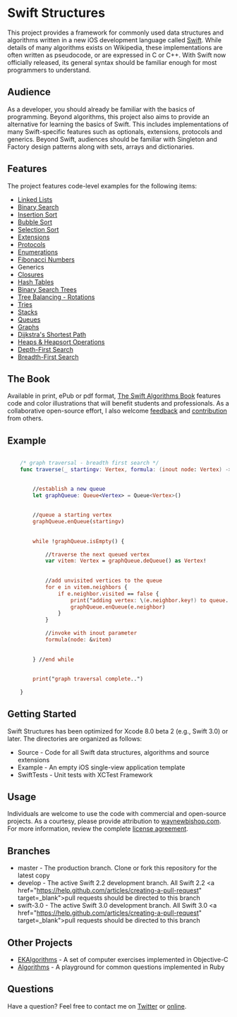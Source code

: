 Swift Structures
====================

This project provides a framework for commonly used data structures and algorithms written in a new iOS development language called <a href="http://www.swift.org" target="_blank">Swift</a>. While details of many algorithms exists on Wikipedia, these implementations are often written as pseudocode, or are expressed in C or C++. With Swift now officially released, its general syntax should be familiar enough for most programmers to understand.  


Audience
---------------------

As a developer, you should already be familiar with the basics of programming. Beyond algorithms, this project also aims to provide an alternative for learning the basics of Swift. This includes implementations of many Swift-specific features such as optionals, extensions, protocols and generics. Beyond Swift, audiences should be familiar with Singleton and Factory design patterns along with sets, arrays and dictionaries. 


Features
--------------------

The project features code-level examples for the following items:

+ [Linked Lists](/Source/Factories/LinkedList.swift)
+ [Binary Search](/Source/Factories/Sorting.swift)
+ [Insertion Sort](/Source/Factories/Sorting.swift)
+ [Bubble Sort](/Source/Factories/Sorting.swift)
+ [Selection Sort](/Source/Factories/Sorting.swift)
+ [Extensions](/Source/Extensions)
+ [Protocols](/Source/Structures/Protocols.swift)
+ [Enumerations](/SwiftTests/enumTest.swift)
+ [Fibonacci Numbers](/Source/Extensions/Int.swift)
+ Generics
+ [Closures](/SwiftTests/ClosureTest.swift)
+ [Hash Tables](/Source/Factories/HashList.swift)
+ [Binary Search Trees](/Source/Structures/AVLTree.swift)
+ [Tree Balancing - Rotations](/SwiftTests/AVLTest.swift)
+ [Tries](/Source/Factories/Trie.swift)
+ [Stacks](/Source/Factories/Stack.swift)
+ [Queues](/Source/Factories/Queue.swift)
+ [Graphs](/Source/Factories/Graph.swift)
+ [Dijkstra's Shortest Path](/Source/Factories/Graph.swift)
+ [Heaps & Heapsort Operations](/Source/Factories/PathHeap.swift)
+ [Depth-First Search](/Source/Structures/AVLTree.swift)
+ [Breadth-First Search](/Source/Factories/Graph.swift)

The Book
--------------------
Available in print, ePub or pdf format, <a href="http://shop.waynewbishop.com" target="_blank">The Swift Algorithms Book</a> features code and color illustrations that will benefit students and professionals. As a collaborative open-source effort, I also welcome <a href="https://twitter.com/waynewbishop" target="_blank">feedback</a> and [contribution](/pulls) from others. 


Example
--------------------

```swift

    /* graph traversal - breadth first search */
    func traverse(_ startingv: Vertex, formula: (inout node: Vertex) -> ()) {

        
        //establish a new queue
        let graphQueue: Queue<Vertex> = Queue<Vertex>()
        
        
        //queue a starting vertex
        graphQueue.enQueue(startingv)
        
        
        while !graphQueue.isEmpty() {
            
            //traverse the next queued vertex
            var vitem: Vertex = graphQueue.deQueue() as Vertex!
            
            
            //add unvisited vertices to the queue
            for e in vitem.neighbors {
                if e.neighbor.visited == false {
                    print("adding vertex: \(e.neighbor.key!) to queue..")
                    graphQueue.enQueue(e.neighbor)
                }
            }
                        
            //invoke with inout parameter
            formula(node: &vitem)
            
            
        } //end while
        
        
        print("graph traversal complete..")        
        
    }

```

Getting Started
--------------------

Swift Structures has been optimized for Xcode 8.0 beta 2 (e.g., Swift 3.0) or later. The directories are organized as follows:
+ Source - Code for all Swift data structures, algorithms and source extensions
+ Example - An empty iOS single-view application template
+ SwiftTests - Unit tests with XCTest Framework

Usage
--------------------
Individuals are welcome to use the code with commercial and open-source projects. As a courtesy, please provide attribution to <a href="http://www.waynewbishop.com" target="_blank">waynewbishop.com</a>. For more information, review the complete <a href="https://github.com/waynewbishop/SwiftStructures/blob/master/License.md" target="_blank">license agreement</a>. 


Branches
--------------------
+ master - The production branch. Clone or fork this repository for the latest copy
+ develop - The active Swift 2.2 development branch. All Swift 2.2 <a href="https://help.github.com/articles/creating-a-pull-request" target=_blank">pull requests</a> should be directed to this branch
+ swift-3.0 - The active Swift 3.0 development branch. All Swift 3.0 <a href="https://help.github.com/articles/creating-a-pull-request" target=_blank">pull requests</a> should be directed to this branch


Other Projects
--------------------

+ <a href="https://github.com/EvgenyKarkan/EKAlgorithms" target="_blank">EKAlgorithms</a> - A set of computer exercises implemented in Objective-C
+ <a href="https://github.com/sagivo/algorithms" target="_blank">Algorithms</a> - A playground for common questions implemented in Ruby


Questions
--------------------

Have a question? Feel free to contact me on <a href="http://www.twitter.com/waynewbishop" target="_blank">Twitter</a> or <a href="http://www.waynewbishop.com/contact" target="_blank">online</a>.

